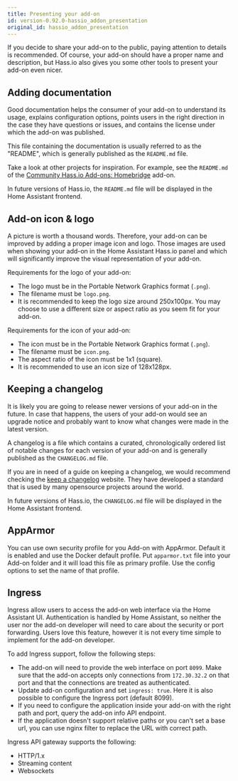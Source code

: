 ```yaml
---
title: Presenting your add-on
id: version-0.92.0-hassio_addon_presentation
original_id: hassio_addon_presentation
---
```


If you decide to share your add-on to the public, paying attention to details is recommended. Of course, your add-on should have a proper name and description, but Hass.io also gives you some other tools to present your add-on even nicer.

## Adding documentation

Good documentation helps the consumer of your add-on to understand its usage, explains configuration options, points users in the right direction in the case they have questions or issues, and contains the license under which the add-on was published.

This file containing the documentation is usually referred to as the "README", which is generally published as the `README.md` file.

Take a look at other projects for inspiration. For example, see the `README.md` of the [Community Hass.io Add-ons: Homebridge](https://github.com/hassio-addons/addon-homebridge/blob/master/README.md) add-on.

In future versions of Hass.io, the `README.md` file will be displayed in the Home Assistant frontend.

## Add-on icon & logo

A picture is worth a thousand words. Therefore, your add-on can be improved by adding a proper image icon and logo. Those images are used when showing your add-on in the Home Assistant Hass.io panel and which will significantly improve the visual representation of your add-on.

Requirements for the logo of your add-on:

- The logo must be in the Portable Network Graphics format (`.png`).
- The filename must be `logo.png`.
- It is recommended to keep the logo size around 250x100px. You may choose to use a different size or aspect ratio as you seem fit for your add-on.

Requirements for the icon of your add-on:

- The icon must be in the Portable Network Graphics format (`.png`).
- The filename must be `icon.png`.
- The aspect ratio of the icon must be 1x1 (square).
- It is recommended to use an icon size of 128x128px.

## Keeping a changelog

It is likely you are going to release newer versions of your add-on in the future. In case that happens, the users of your add-on would see an upgrade notice and probably want to know what changes were made in the latest version.

A changelog is a file which contains a curated, chronologically ordered list of notable changes for each version of your add-on and is generally published as the `CHANGELOG.md` file.

If you are in need of a guide on keeping a changelog, we would recommend checking the [keep a changelog](http://keepachangelog.com) website. They have developed a standard that is used by many opensource projects around the world.

In future versions of Hass.io, the `CHANGELOG.md` file will be displayed in the Home Assistant frontend.

## AppArmor

You can use own security profile for you Add-on with AppArmor. Default it is enabled and use the Docker default profile. Put `apparmor.txt` file into your Add-on folder and it will load this file as primary profile. Use the config options to set the name of that profile.

## Ingress

Ingress allow users to access the add-on web interface via the Home Assistant UI. Authentication is handled by Home Assistant, so neither the user nor the add-on developer will need to care about the security or port forwarding. Users love this feature, however it is not every time simple to implement for the add-on developer.

To add Ingress support, follow the following steps:
- The add-on will need to provide the web interface on port `8099`. Make sure that the add-on accepts only connections from `172.30.32.2` on that port and that the connections are treated as authenticated.
- Update add-on configuration and set `ingress: true`. Here it is also possible to configure the Ingress port (default 8099). 
- If you need to configure the application inside your add-on with the right path and port, query the add-on info API endpoint.
- If the application doesn't support relative paths or you can't set a base url, you can use nginx filter to replace the URL with correct path.

Ingress API gateway supports the following:

 * HTTP/1.x
 * Streaming content
 * Websockets
